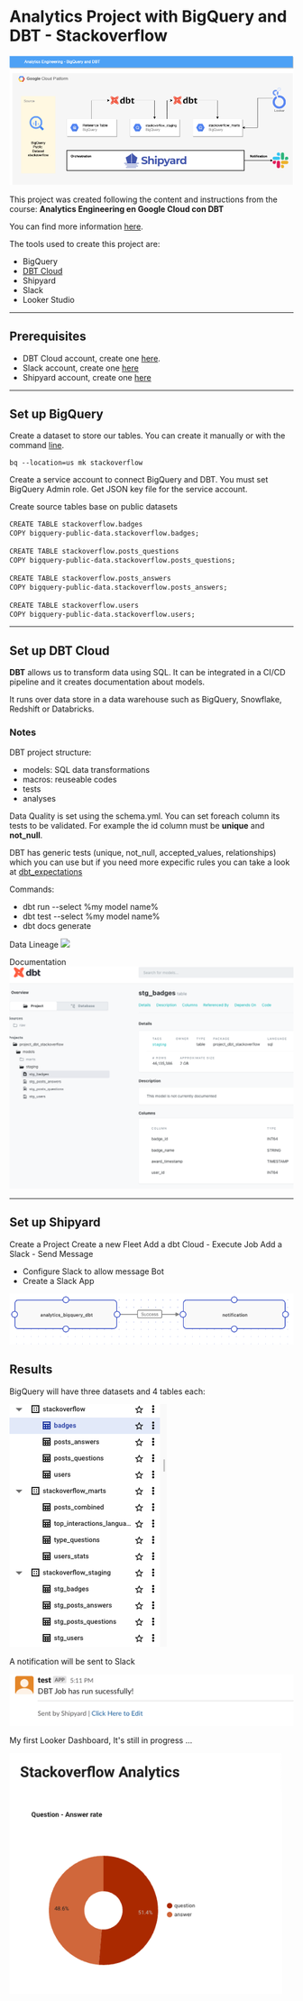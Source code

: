 # Analytics Project with BigQuery and DBT - Stackoverflow

![Alt text](dbt.png?raw=true "Cloud Diagram BigQuery-DBT")

This project was created following the content and instructions from 
the course: **Analytics Engineering en Google Cloud con DBT**

You can find more information [here](https://www.udemy.com/course/analytics-engineering-en-google-cloud-con-dbt/).

The tools used to create this project are:
- BigQuery
- [DBT Cloud](https://www.getdbt.com/product/what-is-dbt/)
- Shipyard
- Slack
- Looker Studio

***

## Prerequisites 
- DBT Cloud account, create one [here](https://www.getdbt.com/signup/).
- Slack account, create one [here](https://slack.com/)
- Shipyard account, create one [here](https://www.shipyardapp.com/)

***

## Set up BigQuery 
Create a dataset to store our tables.
You can create it manually or with the command [line](
https://cloud.google.com/bigquery/docs/datasets#bq).
```
bq --location=us mk stackoverflow
```

Create a service account to connect BigQuery and DBT.
You must set BigQuery Admin role.
Get JSON key file for the service account.

Create source tables base on public datasets
```
CREATE TABLE stackoverflow.badges
COPY bigquery-public-data.stackoverflow.badges;

CREATE TABLE stackoverflow.posts_questions
COPY bigquery-public-data.stackoverflow.posts_questions;

CREATE TABLE stackoverflow.posts_answers
COPY bigquery-public-data.stackoverflow.posts_answers;

CREATE TABLE stackoverflow.users
COPY bigquery-public-data.stackoverflow.users;
```

***

## Set up DBT Cloud

**DBT** allows us to transform data using SQL. It can be integrated in a CI/CD pipeline and it creates documentation about models.

It runs over data store in a data warehouse such as BigQuery, Snowflake, Redshift or Databricks.

### Notes

DBT project structure:
- models: SQL data transformations
- macros: reuseable codes
- tests
- analyses

Data Quality is set using the schema.yml. You can set foreach column its tests 
to be validated. For example the id column must be **unique** and **not_null**.

DBT has generic tests (unique, not_null, accepted_values, relationships) which you can use but if you need more expecific rules
you can take a look at [dbt_expectations](https://github.com/calogica/dbt-expectations)

Commands:
- dbt run --select %my model name%
- dbt test --select %my model name%
- dbt docs generate

Data Lineage
<img width="1150" src="https://user-images.githubusercontent.com/2066453/210103440-03364254-8471-49d4-bb87-3147b20b4f29.png">

Documentation
![Alt text](imgs/docs.png?raw=true "DBT Docs")

***

## Set up Shipyard

Create a Project
Create a new Fleet
Add a dbt Cloud - Execute Job
Add a Slack - Send Message
- Configure Slack to allow message Bot
- Create a Slack App 

![Alt text](imgs/schedule.png?raw=true "Shipyard Pipeline")


## Results

BigQuery will have three datasets and 4 tables each:

![Alt text](imgs/bq.png?raw=true "Big Query Structure")


A notification will be sent to Slack

![Alt text](imgs/slack.png?raw=true "Slack Notification")


My first Looker Dashboard, It's still in progress ...

![Alt text](imgs/looker.png?raw=true "My First Dashboard in Looker")

